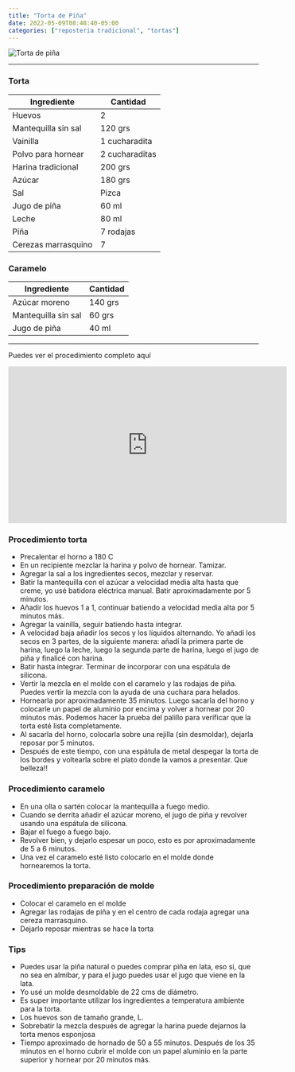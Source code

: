 ```yaml
---
title: "Torta de Piña"
date: 2022-05-09T08:48:40-05:00
categories: ["reposteria tradicional", "tortas"]
---
```

![Torta de piña](../../images/torta_pina.jpg)
___
### Torta

| Ingrediente | Cantidad |
| ----------- | ----------- |
| Huevos | 2 |
| Mantequilla sin sal| 120 grs |
| Vainilla | 1 cucharadita|
| Polvo para hornear | 2 cucharaditas |
| Harina tradicional| 200 grs |
| Azúcar | 180 grs |
| Sal | Pizca |
| Jugo de piña| 60 ml |
| Leche | 80 ml |
|Piña | 7 rodajas |
|Cerezas marrasquino | 7 |

### Caramelo

| Ingrediente | Cantidad |
| ----------- | ----------- |
| Azúcar moreno | 140 grs |
| Mantequilla sin sal | 60 grs |
| Jugo de piña| 40 ml |
___

Puedes ver el procedimiento completo aquí
<iframe width="560" height="315" src="https://www.youtube.com/embed/RzuihD2VQGo" title="YouTube video player" frameborder="0" allow="accelerometer; autoplay; clipboard-write; encrypted-media; gyroscope; picture-in-picture" allowfullscreen></iframe>

### Procedimiento torta
- Precalentar el horno a 180 C
- En un recipiente mezclar la harina y polvo de hornear. Tamizar.
- Agregar la sal a los ingredientes secos, mezclar y reservar.
- Batir la mantequilla con el azúcar a velocidad media alta hasta que creme, yo usé batidora eléctrica manual. Batir aproximadamente por 5 minutos.
- Añadir los huevos 1 a 1, continuar batiendo a velocidad media alta por 5 minutos más.
- Agregar la vainilla, seguir batiendo hasta integrar.
- A velocidad baja añadir los secos y los líquidos alternando. Yo añadí los secos en 3 partes, de la siguiente manera: añadí la primera parte de harina, luego la leche, luego la segunda parte de harina, luego el jugo de piña y finalicé con harina.
- Batir hasta integrar. Terminar de incorporar con una espátula de silicona.
- Vertir la mezcla en el molde con el caramelo y las rodajas de piña. Puedes vertir la mezcla con la ayuda de una cuchara para helados. 
- Hornearla por aproximadamente 35 minutos. Luego sacarla del horno y colocarle un papel de aluminio por encima y volver a hornear por 20 minutos más. Podemos hacer la prueba del palillo para verificar que la torta esté lista completamente.
- Al sacarla del horno, colocarla sobre una rejilla (sin desmoldar), dejarla reposar por 5 minutos.
- Después de este tiempo, con una espátula de metal despegar la torta de los bordes y voltearla sobre el plato donde la vamos a presentar. Que belleza!!

### Procedimiento caramelo
- En una olla o sartén colocar la mantequilla a fuego medio.
- Cuando se derrita añadir el azúcar moreno, el jugo de piña y revolver usando una espátula de silicona.
- Bajar el fuego a fuego bajo.
- Revolver bien, y dejarlo espesar un poco, esto es por aproximadamente de 5 a 6 minutos.
- Una vez el caramelo esté listo colocarlo en el molde donde hornearemos la torta.

### Procedimiento preparación de molde
- Colocar el caramelo en el molde 
- Agregar las rodajas de piña y en el centro de cada rodaja agregar una cereza marrasquino.
- Dejarlo reposar mientras se hace la torta

### Tips
- Puedes usar la piña natural o puedes comprar piña en lata, eso si, que no sea en almíbar, y para el jugo puedes usar el jugo que viene en la lata.
- Yo usé un molde desmoldable de 22 cms de diámetro.
- Es super importante utilizar los ingredientes a temperatura ambiente para la torta.
- Los huevos son de tamaño grande, L.
- Sobrebatir la mezcla después de agregar la harina puede dejarnos la torta menos esponjosa 
- Tiempo aproximado de hornado de 50 a 55 minutos. Después de los 35 minutos en el horno cubrir el molde con un papel aluminio en la parte superior y hornear por 20 minutos más.


